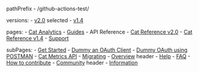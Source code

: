 <Hero />

pathPrefix
    - /github-actions-test/

versions:
    - [v2.0](/) selected
    - [v1.4](https://github.com/AdobeDocs/dev-site) 

pages:
    - [Cat Analytics](/)
    - [Guides](/guides/)
    - API Reference
        - [Cat Reference v2.0](/api/index.md)
        - [Cat Reference v1.4](/api/1.4.md)
    - [Support](/support/)

subPages:
    - [Get Started](/guides/) 
        - [Dummy an OAuth Client](/guides/dummy_oauth_client/) 
        - [Dummy OAuth using POSTMAN](/guides/dummy_using_postman/) 
    - [Cat Metrics API](/guides/dummy_metrics_api/) 
    - [Migrating](/guides/migrating/) 
    - [Overview](/support/) header
        - [Help](/support/) 
        - [FAQ](/support/FAQ/) 
        - [How to contribute](/support/contribute/) 
    - [Community](/support/community/) header
        - [Information](/support/community/) 
